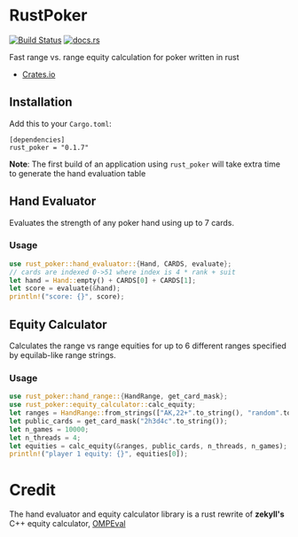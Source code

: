 # RustPoker

[![Build Status](https://travis-ci.org/kmurf1999/rust_poker.svg?branch=master)](https://travis-ci.org/kmurf1999/rust_poker)
[![docs.rs](https://docs.rs/rust_poker/badge.svg)](https://docs.rs/rust_poker)

Fast range vs. range equity calculation for poker written in rust

- [Crates.io](https://crates.io/crates/rust_poker)

## Installation

Add this to your `Cargo.toml`:
```
[dependencies]
rust_poker = "0.1.7"
```
**Note**: The first build of an application using `rust_poker` will take extra time to generate the hand evaluation table

## Hand Evaluator

Evaluates the strength of any poker hand using up to 7 cards.

### Usage

```rust
use rust_poker::hand_evaluator::{Hand, CARDS, evaluate};
// cards are indexed 0->51 where index is 4 * rank + suit
let hand = Hand::empty() + CARDS[0] + CARDS[1];
let score = evaluate(&hand);
println!("score: {}", score);
```

## Equity Calculator

Calculates the range vs range equities for up to 6 different ranges specified by equilab-like range strings.

### Usage

```rust
use rust_poker::hand_range::{HandRange, get_card_mask};
use rust_poker::equity_calculator::calc_equity;
let ranges = HandRange::from_strings(["AK,22+".to_string(), "random".to_string()].to_vec());
let public_cards = get_card_mask("2h3d4c".to_string());
let n_games = 10000;
let n_threads = 4;
let equities = calc_equity(&ranges, public_cards, n_threads, n_games);
println!("player 1 equity: {}", equities[0]);
```

# Credit

The hand evaluator and equity calculator library is a rust rewrite of **zekyll's** C++ equity calculator, [OMPEval](https://github.com/zekyll/OMPEval)
